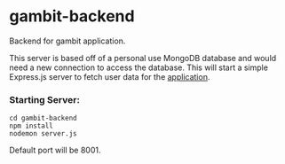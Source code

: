 # gambit-backend
Backend for gambit application.

This server is based off of a personal use MongoDB database and would need a new connection to access the database. This will start a simple Express.js server to fetch user data for the [application](https://github.com/djain106/gambit).
### Starting Server:
```
cd gambit-backend
npm install
nodemon server.js
```
Default port will be 8001.
